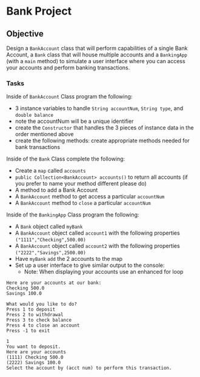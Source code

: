 # Bank Project

## Objective

Design a `BankAccount` class that will perform capabilities of a single Bank Account, a `Bank` class that will house multiple accounts and a `BankingApp` (with a `main` method) to simulate a user interface where you can access your accounts and perform banking transactions.

### Tasks

Inside of `BankAccount` Class program the following:
- 3 instance variables to handle `String accountNum`, `String type`, and `double balance`
- note the accountNum will be a unique identifier
- create the `Constructor` that handles the 3 pieces of instance data in the order mentioned above
- create the following methods: create appropriate methods needed for bank transactions


Inside of the `Bank` Class complete the following:
- Create a `map` called `accounts`
- `public Collection<BankAccount> accounts()` to return all accounts (if you prefer to name your method different please do)
- A method to add a Bank Account 
- A `BankAccount` method to get access a particular `accountNum` 
- A `BankAccount` method to `close` a particular `accountNum`


Inside of the `BankingApp` Class program the following:
- A `Bank` object called `myBank`
- A `BankAccount` object called `account1` with the following properties `("1111","Checking",500.00)`
- A `BankAccount` object called `account2` with the following properties `("2222","Savings",2500.00)`
- Have `myBank` `add` the 2 accounts to the map
- Set up a user interface to give similar output to the console:
  - Note: When displaying your accounts use an enhanced for loop 
```
Here are your accounts at our bank:
Checking 500.0
Savings 100.0

What would you like to do?
Press 1 to deposit
Press 2 to withdrawal
Press 3 to check balance
Press 4 to close an account
Press -1 to exit

1
You want to deposit.
Here are your accounts
(1111) Checking 500.0
(2222) Savings 100.0
Select the account by (acct num) to perform this transaction.
```



